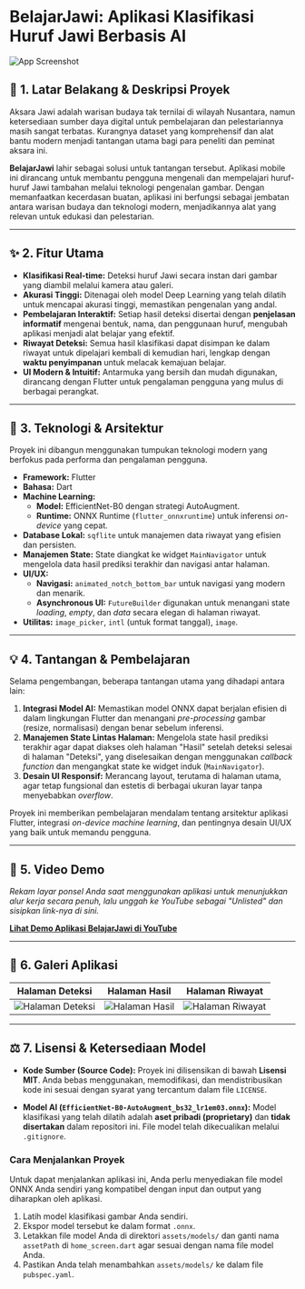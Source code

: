 # BelajarJawi: Aplikasi Klasifikasi Huruf Jawi Berbasis AI

![App Screenshot](URL_SCREENSHOT_UTAMA_ANDA)

## 📖 1. Latar Belakang & Deskripsi Proyek

Aksara Jawi adalah warisan budaya tak ternilai di wilayah Nusantara, namun ketersediaan sumber daya digital untuk pembelajaran dan pelestariannya masih sangat terbatas. Kurangnya dataset yang komprehensif dan alat bantu modern menjadi tantangan utama bagi para peneliti dan peminat aksara ini.

**BelajarJawi** lahir sebagai solusi untuk tantangan tersebut. Aplikasi mobile ini dirancang untuk membantu pengguna mengenali dan mempelajari huruf-huruf Jawi tambahan melalui teknologi pengenalan gambar. Dengan memanfaatkan kecerdasan buatan, aplikasi ini berfungsi sebagai jembatan antara warisan budaya dan teknologi modern, menjadikannya alat yang relevan untuk edukasi dan pelestarian.

---

## ✨ 2. Fitur Utama

-   **Klasifikasi Real-time:** Deteksi huruf Jawi secara instan dari gambar yang diambil melalui kamera atau galeri.
-   **Akurasi Tinggi:** Ditenagai oleh model Deep Learning yang telah dilatih untuk mencapai akurasi tinggi, memastikan pengenalan yang andal.
-   **Pembelajaran Interaktif:** Setiap hasil deteksi disertai dengan **penjelasan informatif** mengenai bentuk, nama, dan penggunaan huruf, mengubah aplikasi menjadi alat belajar yang efektif.
-   **Riwayat Deteksi:** Semua hasil klasifikasi dapat disimpan ke dalam riwayat untuk dipelajari kembali di kemudian hari, lengkap dengan **waktu penyimpanan** untuk melacak kemajuan belajar.
-   **UI Modern & Intuitif:** Antarmuka yang bersih dan mudah digunakan, dirancang dengan Flutter untuk pengalaman pengguna yang mulus di berbagai perangkat.

---

## 🚀 3. Teknologi & Arsitektur

Proyek ini dibangun menggunakan tumpukan teknologi modern yang berfokus pada performa dan pengalaman pengguna.

-   **Framework:** Flutter
-   **Bahasa:** Dart
-   **Machine Learning:**
    -   **Model:** EfficientNet-B0 dengan strategi AutoAugment.
    -   **Runtime:** ONNX Runtime (`flutter_onnxruntime`) untuk inferensi *on-device* yang cepat.
-   **Database Lokal:** `sqflite` untuk manajemen data riwayat yang efisien dan persisten.
-   **Manajemen State:** State diangkat ke widget `MainNavigator` untuk mengelola data hasil prediksi terakhir dan navigasi antar halaman.
-   **UI/UX:**
    -   **Navigasi:** `animated_notch_bottom_bar` untuk navigasi yang modern dan menarik.
    -   **Asynchronous UI:** `FutureBuilder` digunakan untuk menangani state *loading*, *empty*, dan *data* secara elegan di halaman riwayat.
-   **Utilitas:** `image_picker`, `intl` (untuk format tanggal), `image`.

---

## 💡 4. Tantangan & Pembelajaran

Selama pengembangan, beberapa tantangan utama yang dihadapi antara lain:
1.  **Integrasi Model AI:** Memastikan model ONNX dapat berjalan efisien di dalam lingkungan Flutter dan menangani *pre-processing* gambar (resize, normalisasi) dengan benar sebelum inferensi.
2.  **Manajemen State Lintas Halaman:** Mengelola state hasil prediksi terakhir agar dapat diakses oleh halaman "Hasil" setelah deteksi selesai di halaman "Deteksi", yang diselesaikan dengan menggunakan *callback function* dan mengangkat state ke widget induk (`MainNavigator`).
3.  **Desain UI Responsif:** Merancang layout, terutama di halaman utama, agar tetap fungsional dan estetis di berbagai ukuran layar tanpa menyebabkan *overflow*.

Proyek ini memberikan pembelajaran mendalam tentang arsitektur aplikasi Flutter, integrasi *on-device machine learning*, dan pentingnya desain UI/UX yang baik untuk memandu pengguna.

---

## 🎥 5. Video Demo

*Rekam layar ponsel Anda saat menggunakan aplikasi untuk menunjukkan alur kerja secara penuh, lalu unggah ke YouTube sebagai "Unlisted" dan sisipkan link-nya di sini.*

**[Lihat Demo Aplikasi BelajarJawi di YouTube](URL_VIDEO_YOUTUBE_ANDA)**

---

## 📸 6. Galeri Aplikasi

| Halaman Deteksi | Halaman Hasil | Halaman Riwayat |
| :---: | :---: | :---: |
| ![Halaman Deteksi](URL_SCREENSHOT_DETEKSI) | ![Halaman Hasil](URL_SCREENSHOT_HASIL) | ![Halaman Riwayat](URL_SCREENSHOT_RIWAYAT) |

---

## ⚖️ 7. Lisensi & Ketersediaan Model

-   **Kode Sumber (Source Code):** Proyek ini dilisensikan di bawah **Lisensi MIT**. Anda bebas menggunakan, memodifikasi, dan mendistribusikan kode ini sesuai dengan syarat yang tercantum dalam file `LICENSE`.

-   **Model AI (`EfficientNet-B0-AutoAugment_bs32_lr1em03.onnx`):** Model klasifikasi yang telah dilatih adalah **aset pribadi (proprietary)** dan **tidak disertakan** dalam repositori ini. File model telah dikecualikan melalui `.gitignore`.

### Cara Menjalankan Proyek
Untuk dapat menjalankan aplikasi ini, Anda perlu menyediakan file model ONNX Anda sendiri yang kompatibel dengan input dan output yang diharapkan oleh aplikasi.

1.  Latih model klasifikasi gambar Anda sendiri.
2.  Ekspor model tersebut ke dalam format `.onnx`.
3.  Letakkan file model Anda di direktori `assets/models/` dan ganti nama `assetPath` di `home_screen.dart` agar sesuai dengan nama file model Anda.
4.  Pastikan Anda telah menambahkan `assets/models/` ke dalam file `pubspec.yaml`.
